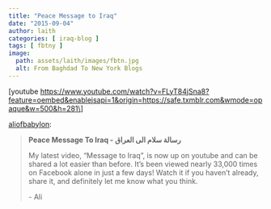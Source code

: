 ```yaml
---
title: "Peace Message to Iraq"
date: "2015-09-04"
author: laith
categories: [ iraq-blog ]
tags: [ fbtny ]
image:
  path: assets/laith/images/fbtn.jpg
  alt: From Baghdad To New York Blogs
---
```


\[youtube https://www.youtube.com/watch?v=FLyT84jSna8?feature=oembed&enablejsapi=1&origin=https://safe.txmblr.com&wmode=opaque&w=500&h=281\]

[aliofbabylon](https://aliofbabylon.tumblr.com/post/128343599104/peace-message-to-iraq-%D8%B1%D8%B3%D8%A7%D9%84%D8%A9-%D8%B3%D9%84%D8%A7%D9%85-%D8%A7%D9%84%D9%89-%D8%A7%D9%84%D8%B9%D8%B1%D8%A7%D9%82-my):

> **Peace Message To Iraq - رسالة سلام الى العراق**
> 
> My latest video, “Message to Iraq”, is now up on youtube and can be shared a lot easier than before. It’s been viewed nearly 33,000 times on Facebook alone in just a few days! Watch it if you haven’t already, share it, and definitely let me know what you think. 
> 
> \- Ali

